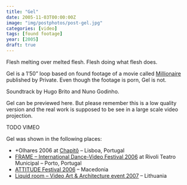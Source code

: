 ```yaml
---
title: "Gel"
date: 2005-11-03T00:00:00Z
image: "img/postphotos/post-gel.jpg"
categories: [video]
tags: [found footage]
year: [2005]
draft: true
---
```


Flesh melting over melted flesh. Flesh doing what flesh does.
<!--more-->

Gel is a 1’50” loop based on found footage of a movie called [Millionaire][1] published by Private. Even though the footage is porn, Gel is not.

Soundtrack by Hugo Brito and Nuno Godinho.

Gel can be previewed here. But please remember this is a low quality version and the real work is supposed to be see in a large scale video projection.

TODO VIMEO

Gel was shown in the following places:

* +Olhares 2006 at [Chapitô][2] – Lisboa, Portugal
* [FRAME – International Dance-Video Festival 2006][3] at Rivoli Teatro Municipal – Porto, Portugal
* [ATTITUDE Festival 2006][4] – Macedonia
* [Liquid room – Video Art & Architecture event 2007][5] – Lithuania

[1]: http://www.imdb.com/title/tt0437440
[2]: http://www.chapito.org
[3]: http://www.lucacurci.com/artexpo/home/events/video/portugal/index.html
[4]: http://www.lucacurci.com/artexpo/home/events/video/macedonia_attitude/index.html
[5]: http://www.lucacurci.com/artexpo/home/events/video/lithuania_liquid_room/index.html

